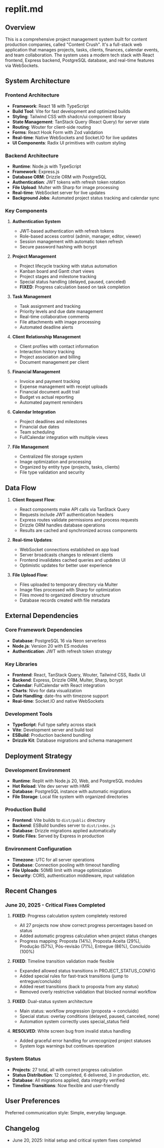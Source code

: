 # replit.md

## Overview

This is a comprehensive project management system built for content production companies, called "Content Crush". It's a full-stack web application that manages projects, tasks, clients, finances, calendar events, and team collaboration. The system uses a modern tech stack with React frontend, Express backend, PostgreSQL database, and real-time features via WebSockets.

## System Architecture

### Frontend Architecture
- **Framework**: React 18 with TypeScript
- **Build Tool**: Vite for fast development and optimized builds
- **Styling**: Tailwind CSS with shadcn/ui component library
- **State Management**: TanStack Query (React Query) for server state
- **Routing**: Wouter for client-side routing
- **Forms**: React Hook Form with Zod validation
- **Real-time**: Native WebSockets and Socket.IO for live updates
- **UI Components**: Radix UI primitives with custom styling

### Backend Architecture
- **Runtime**: Node.js with TypeScript
- **Framework**: Express.js
- **Database ORM**: Drizzle ORM with PostgreSQL
- **Authentication**: JWT tokens with refresh token rotation
- **File Upload**: Multer with Sharp for image processing
- **Real-time**: WebSocket server for live updates
- **Background Jobs**: Automated project status tracking and calendar sync

### Key Components

1. **Authentication System**
   - JWT-based authentication with refresh tokens
   - Role-based access control (admin, manager, editor, viewer)
   - Session management with automatic token refresh
   - Secure password hashing with bcrypt

2. **Project Management**
   - Project lifecycle tracking with status automation
   - Kanban board and Gantt chart views
   - Project stages and milestone tracking
   - Special status handling (delayed, paused, canceled)
   - **FIXED**: Progress calculation based on task completion

3. **Task Management**
   - Task assignment and tracking
   - Priority levels and due date management
   - Real-time collaborative comments
   - File attachments with image processing
   - Automated deadline alerts

4. **Client Relationship Management**
   - Client profiles with contact information
   - Interaction history tracking
   - Project association and billing
   - Document management per client

5. **Financial Management**
   - Invoice and payment tracking
   - Expense management with receipt uploads
   - Financial document audit trail
   - Budget vs actual reporting
   - Automated payment reminders

6. **Calendar Integration**
   - Project deadlines and milestones
   - Financial due dates
   - Team scheduling
   - FullCalendar integration with multiple views

7. **File Management**
   - Centralized file storage system
   - Image optimization and processing
   - Organized by entity type (projects, tasks, clients)
   - File type validation and security

## Data Flow

1. **Client Request Flow**:
   - React components make API calls via TanStack Query
   - Requests include JWT authentication headers
   - Express routes validate permissions and process requests
   - Drizzle ORM handles database operations
   - Results are cached and synchronized across components

2. **Real-time Updates**:
   - WebSocket connections established on app load
   - Server broadcasts changes to relevant clients
   - Frontend invalidates cached queries and updates UI
   - Optimistic updates for better user experience

3. **File Upload Flow**:
   - Files uploaded to temporary directory via Multer
   - Image files processed with Sharp for optimization
   - Files moved to organized directory structure
   - Database records created with file metadata

## External Dependencies

### Core Framework Dependencies
- **Database**: PostgreSQL 16 via Neon serverless
- **Node.js**: Version 20 with ES modules
- **Authentication**: JWT with refresh token strategy

### Key Libraries
- **Frontend**: React, TanStack Query, Wouter, Tailwind CSS, Radix UI
- **Backend**: Express, Drizzle ORM, Multer, Sharp, bcrypt
- **Calendar**: FullCalendar with React integration
- **Charts**: Nivo for data visualization
- **Date Handling**: date-fns with timezone support
- **Real-time**: Socket.IO and native WebSockets

### Development Tools
- **TypeScript**: Full type safety across stack
- **Vite**: Development server and build tool
- **ESBuild**: Production backend bundling
- **Drizzle Kit**: Database migrations and schema management

## Deployment Strategy

### Development Environment
- **Runtime**: Replit with Node.js 20, Web, and PostgreSQL modules
- **Hot Reload**: Vite dev server with HMR
- **Database**: PostgreSQL instance with automatic migrations
- **File Storage**: Local file system with organized directories

### Production Build
- **Frontend**: Vite builds to `dist/public` directory
- **Backend**: ESBuild bundles server to `dist/index.js`
- **Database**: Drizzle migrations applied automatically
- **Static Files**: Served by Express in production

### Environment Configuration
- **Timezone**: UTC for all server operations
- **Database**: Connection pooling with timeout handling
- **File Uploads**: 50MB limit with image optimization
- **Security**: CORS, authentication middleware, input validation

## Recent Changes

### June 20, 2025 - Critical Fixes Completed
1. **FIXED**: Progress calculation system completely restored
   - All 27 projects now show correct progress percentages based on status
   - Added automatic progress calculation when project status changes
   - Progress mapping: Proposta (14%), Proposta Aceita (29%), Produção (57%), Pós-revisão (71%), Entregue (86%), Concluído (100%)

2. **FIXED**: Timeline transition validation made flexible
   - Expanded allowed status transitions in PROJECT_STATUS_CONFIG
   - Added special rules for fast-track transitions (jump to entregue/concluido)
   - Added reset transitions (back to proposta from any status)
   - Removed overly restrictive validation that blocked normal workflow

3. **FIXED**: Dual-status system architecture
   - Main status: workflow progression (proposta → concluido)
   - Special status: overlay conditions (delayed, paused, canceled, none)
   - Automation system correctly uses special_status field

4. **RESOLVED**: White screen bug from invalid status handling
   - Added graceful error handling for unrecognized project statuses
   - System logs warnings but continues operation

### System Status
- **Projects**: 27 total, all with correct progress calculation
- **Status Distribution**: 12 completed, 6 delivered, 3 in production, etc.
- **Database**: All migrations applied, data integrity verified
- **Timeline Transitions**: Now flexible and user-friendly

## User Preferences

Preferred communication style: Simple, everyday language.

## Changelog

- June 20, 2025: Initial setup and critical system fixes completed